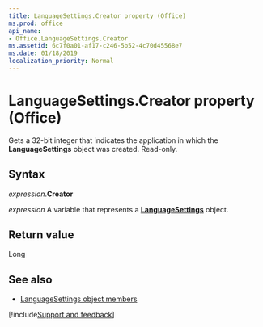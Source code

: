 ```yaml
---
title: LanguageSettings.Creator property (Office)
ms.prod: office
api_name:
- Office.LanguageSettings.Creator
ms.assetid: 6c7f0a01-af17-c246-5b52-4c70d45568e7
ms.date: 01/18/2019
localization_priority: Normal
---
```



# LanguageSettings.Creator property (Office)

Gets a 32-bit integer that indicates the application in which the **LanguageSettings** object was created. Read-only.


## Syntax

_expression_.**Creator**

_expression_ A variable that represents a **[LanguageSettings](Office.LanguageSettings.md)** object.


## Return value

Long


## See also

- [LanguageSettings object members](overview/Library-Reference/languagesettings-members-office.md)





[!include[Support and feedback](~/includes/feedback-boilerplate.md)]